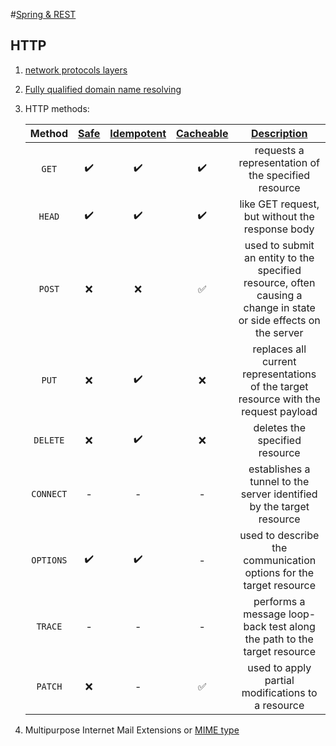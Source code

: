 #[Spring & REST](https://github.com/qala-io/java-course/blob/master/docs/programme/spring-n-rest.md)
## HTTP
1. [network protocols layers](https://github.com/qala-io/java-course/blob/master/docs/programme/articles/networking-layers.md)
2. [Fully qualified domain name resolving](https://github.com/qala-io/java-course/blob/master/docs/programme/articles/dns.md)
3. HTTP methods:

    Method|[Safe](https://developer.mozilla.org/en-US/docs/Glossary/safe)|[Idempotent](https://developer.mozilla.org/en-US/docs/Glossary/idempotent)|[Cacheable](https://developer.mozilla.org/en-US/docs/Glossary/cacheable)|[Description](https://developer.mozilla.org/en-US/docs/Web/HTTP/Methods)
    :---:|:---:|:---:|:---:|:--------:
    `GET`|:heavy_check_mark:|:heavy_check_mark:|:heavy_check_mark:|requests a representation of the specified resource
    `HEAD`|:heavy_check_mark:|:heavy_check_mark:|:heavy_check_mark:|like GET request, but without the response body
    `POST`|:x:|:x:|:white_check_mark:|used to submit an entity to the specified resource, often causing a change in state or side effects on the server
    `PUT`|:x:|:heavy_check_mark:|:x:|replaces all current representations of the target resource with the request payload
    `DELETE`|:x:|:heavy_check_mark:|:x:|deletes the specified resource
    `CONNECT`|-|-|-|establishes a tunnel to the server identified by the target resource
    `OPTIONS`|:heavy_check_mark:|:heavy_check_mark:|-|used to describe the communication options for the target resource
    `TRACE`|-|-|-|performs a message loop-back test along the path to the target resource
    `PATCH`|:x:|-|:white_check_mark:|used to apply partial modifications to a resource

4. Multipurpose Internet Mail Extensions or [MIME type](https://developer.mozilla.org/en-US/docs/Web/HTTP/Basics_of_HTTP/MIME_types)



